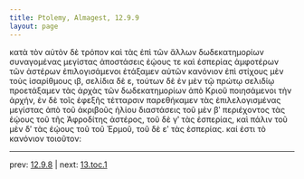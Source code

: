 ```yaml
---
title: Ptolemy, Almagest, 12.9.9
layout: page
---
```


κατὰ τὸν αὐτὸν δὲ τρόπον καὶ τὰς ἐπὶ τῶν ἄλλων δωδεκατημορίων συναγομένας μεγίστας ἀποστάσεις ἑῴους τε καὶ ἑσπερίας ἀμφοτέρων τῶν ἀστέρων ἐπιλογισάμενοι ἐτάξαμεν αὐτῶν κανόνιον ἐπὶ στίχους μὲν τοὺς ἰσαρίθμους ιβ, σελίδια δὲ ε, τούτων δὲ ἐν μὲν τῷ πρώτῳ σελιδίῳ προετάξαμεν τὰς ἀρχὰς τῶν δωδεκατημορίων ἀπὸ Κριοῦ ποιησάμενοι τὴν ἀρχήν, ἐν δὲ τοῖς ἐφεξῆς τέτταρσιν παρεθήκαμεν τὰς ἐπιλελογισμένας μεγίστας ἀπὸ τοῦ ἀκριβοῦς ἡλίου διαστάσεις τοῦ μὲν βʹ περιέχοντος τὰς ἑῴους τοῦ τῆς Ἀφροδίτης ἀστέρος, τοῦ δὲ γʹ τὰς ἑσπερίας, καὶ πάλιν τοῦ μὲν δʹ τὰς ἑῴους τοῦ τοῦ Ἑρμοῦ, τοῦ δὲ εʹ τὰς ἑσπερίας. καί ἐστι τὸ κανόνιον τοιοῦτον: 

---

prev: [12.9.8](../12.9.8/) | next: [13.toc.1](../13.toc.1/)

